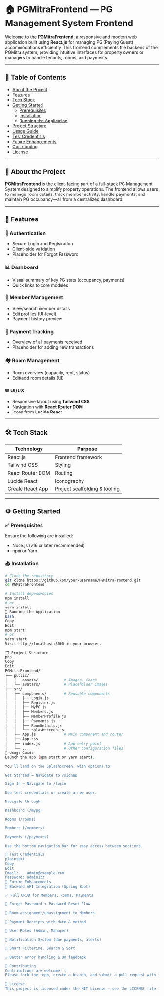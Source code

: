 # 🏠 PGMitraFrontend — PG Management System Frontend

Welcome to the **PGMitraFrontend**, a responsive and modern web application built using **React.js** for managing PG (Paying Guest) accommodations efficiently. This frontend complements the backend of the PGMitra system, providing intuitive interfaces for property owners or managers to handle tenants, rooms, and payments.

---

## 📑 Table of Contents

- [About the Project](#about-the-project)
- [Features](#features)
- [Tech Stack](#tech-stack)
- [Getting Started](#getting-started)
  - [Prerequisites](#prerequisites)
  - [Installation](#installation)
  - [Running the Application](#running-the-application)
- [Project Structure](#project-structure)
- [Usage Guide](#usage-guide)
- [Test Credentials](#test-credentials)
- [Future Enhancements](#future-enhancements)
- [Contributing](#contributing)
- [License](#license)

---

## 📌 About the Project

**PGMitraFrontend** is the client-facing part of a full-stack PG Management System designed to simplify property operations. The frontend allows users to manage room details, track member activity, handle payments, and maintain PG occupancy—all from a centralized dashboard.

---

## 🚀 Features

### 🔐 Authentication
- Secure Login and Registration
- Client-side validation
- Placeholder for Forgot Password

### 📊 Dashboard
- Visual summary of key PG stats (occupancy, payments)
- Quick links to core modules

### 👥 Member Management
- View/search member details
- Edit profiles (UI-level)
- Payment history preview

### 💸 Payment Tracking
- Overview of all payments received
- Placeholder for adding new transactions

### 🏘️ Room Management
- Room overview (capacity, rent, status)
- Edit/add room details (UI)

### 🌐 UI/UX
- Responsive layout using **Tailwind CSS**
- Navigation with **React Router DOM**
- Icons from **Lucide React**

---

## 🛠 Tech Stack

| Technology        | Purpose                              |
|------------------|--------------------------------------|
| React.js          | Frontend framework                   |
| Tailwind CSS      | Styling                              |
| React Router DOM  | Routing                              |
| Lucide React      | Iconography                          |
| Create React App  | Project scaffolding & tooling        |

---

## ⚙️ Getting Started

### ✅ Prerequisites

Ensure the following are installed:

- Node.js (v16 or later recommended)
- npm or Yarn

### 📥 Installation

```bash
# Clone the repository
git clone https://github.com/your-username/PGMitraFrontend.git
cd PGMitraFrontend

# Install dependencies
npm install
# or
yarn install
🧪 Running the Application
bash
Copy
Edit
npm start
# or
yarn start
Visit http://localhost:3000 in your browser.

🗂️ Project Structure
php
Copy
Edit
PGMitraFrontend/
├── public/
│   ├── assets/            # Images, icons
│   └── avatars/           # Placeholder images
├── src/
│   ├── components/        # Reusable components
│   │   ├── Login.js
│   │   ├── Register.js
│   │   ├── MyPG.js
│   │   ├── Members.js
│   │   ├── MemberProfile.js
│   │   ├── Payments.js
│   │   ├── RoomDetails.js
│   │   └── SplashScreen.js
│   ├── App.js             # Main component and router
│   ├── App.css
│   ├── index.js           # App entry point
│   └── ...                # Other configuration files
📖 Usage Guide
Launch the app (npm start or yarn start).

You'll land on the SplashScreen, with options to:

Get Started → Navigate to /signup

Sign In → Navigate to /login

Use test credentials or create a new user.

Navigate through:

Dashboard (/mypg)

Rooms (/rooms)

Members (/members)

Payments (/payments)

Use the bottom navigation bar for easy access between sections.

🧪 Test Credentials
plaintext
Copy
Edit
Email:    admin@example.com
Password: admin123
🔮 Future Enhancements
🔗 Backend API Integration (Spring Boot)

✅ Full CRUD for Members, Rooms, Payments

🔐 Forgot Password + Password Reset Flow

🧍 Room assignment/unassignment to Members

🧾 Payment Receipts with date & method

👥 User Roles (Admin, Manager)

🔔 Notification System (due payments, alerts)

🧠 Smart Filtering, Search & Sort

⚠️ Better error handling & UX feedback

🤝 Contributing
Contributions are welcome! 💡
Please fork the repo, create a branch, and submit a pull request with improvements or new features.

📄 License
This project is licensed under the MIT License — see the LICENSE file for details.


